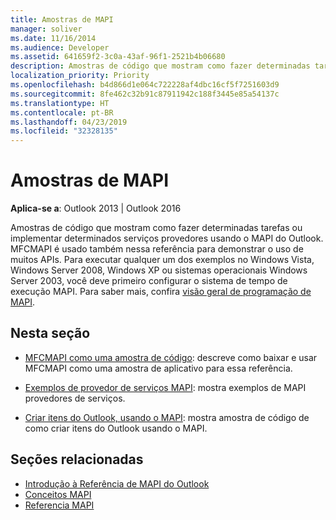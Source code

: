 ```yaml
---
title: Amostras de MAPI
manager: soliver
ms.date: 11/16/2014
ms.audience: Developer
ms.assetid: 641659f2-3c0a-43af-96f1-2521b4b06680
description: Amostras de código que mostram como fazer determinadas tarefas ou implementar determinados serviço provedores usando o MAPI do Outlook.
localization_priority: Priority
ms.openlocfilehash: b4d866d1e064c722228af4dbc16cf5f7251603d9
ms.sourcegitcommit: 8fe462c32b91c87911942c188f3445e85a54137c
ms.translationtype: HT
ms.contentlocale: pt-BR
ms.lasthandoff: 04/23/2019
ms.locfileid: "32328135"
---
```

# <a name="mapi-samples"></a>Amostras de MAPI

**Aplica-se a**: Outlook 2013 | Outlook 2016 
  
Amostras de código que mostram como fazer determinadas tarefas ou implementar determinados serviços provedores usando o MAPI do Outlook. MFCMAPI é usado também nessa referência para demonstrar o uso de muitos APIs. Para executar qualquer um dos exemplos no Windows Vista, Windows Server 2008, Windows XP ou sistemas operacionais Windows Server 2003, você deve primeiro configurar o sistema de tempo de execução MAPI. Para saber mais, confira [visão geral de programação de MAPI](mapi-programming-overview.md).
  
## <a name="in-this-section"></a>Nesta seção

- [MFCMAPI como uma amostra de código](mfcmapi-as-a-code-sample.md): descreve como baixar e usar MFCMAPI como uma amostra de aplicativo para essa referência.
    
- [Exemplos de provedor de serviços MAPI](mapi-service-provider-samples.md): mostra exemplos de MAPI provedores de serviços.
    
- [Criar itens do Outlook, usando o MAPI](creating-outlook-items-by-using-mapi.md): mostra amostra de código de como criar itens do Outlook usando o MAPI.
    
## <a name="related-sections"></a>Seções relacionadas

- [Introdução à Referência de MAPI do Outlook](getting-started-with-the-outlook-mapi-reference.md)
- [Conceitos MAPI](mapi-concepts.md)
- [Referencia MAPI](mapi-reference.md)
  


